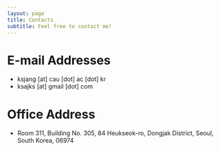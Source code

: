 ```yaml
---
layout: page
title: Contacts
subtitle: Feel free to contact me!
---
```


# E-mail Addresses
* ksjang [at] cau [dot] ac [dot] kr
* ksajks [at] gmail [dot] com

# Office Address
* Room 311, Building No. 305, 84 Heukseok-ro, Dongjak District, Seoul, South Korea, 06974
